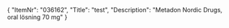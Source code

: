 {
  "ItemNr": "036162",
  "Title": "test",
  "Description": "Metadon Nordic Drugs, oral lösning 70 mg"
}
